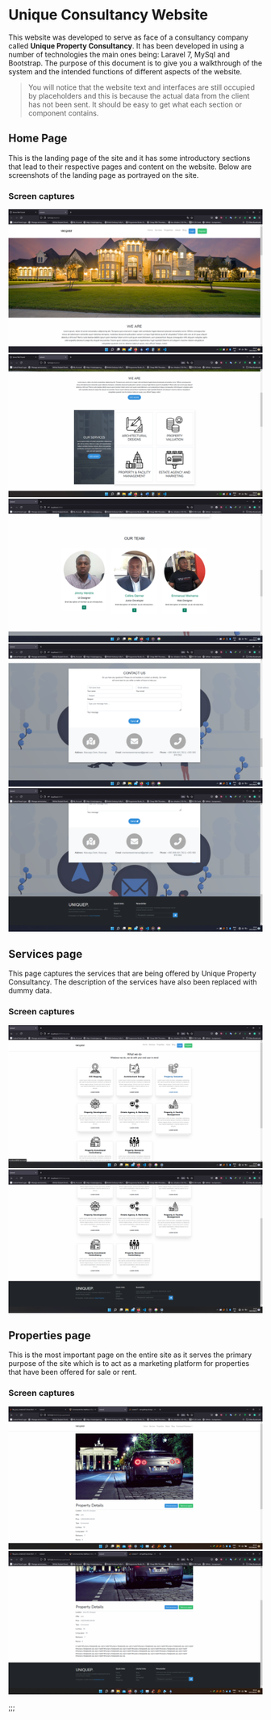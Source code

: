 # Unique Consultancy Website

This website was developed to serve as face of a consultancy company called **Unique Property Consultancy**. It has been developed in using a number of technologies the main ones being: Laravel 7, MySql and Bootstrap. The purpose of this document is to give you a walkthrough of the system and the intended functions of different aspects of the website.

> You will notice that the website text and interfaces are still occupied by placeholders and this is because the actual data from the client has not been sent. It should be easy to get what each section or component contains.

## Home Page

This is the landing page of the site and it has some introductory sections that lead to their respective pages and content on the website. Below are screenshots of the landing page as portrayed on the site.

### Screen captures

![Home !](./Home1.png)
![Home !](./Home2.png)
![Home !](./Home3.png)
![Home !](./Home4.png)
![Home !](./Home5.png)

## Services page

This page captures the services that are being offered by Unique Property Consultancy. The description of the services have also been replaced with dummy data.

### Screen captures

![Home !](./Services1.png)
![Home !](./Services2.png)

## Properties page

This is the most important page on the entire site as it serves the primary purpose of the site which is to act as a marketing platform for properties that have been offered for sale or rent.

### Screen captures

![Home !](./properties1.png)
![Home !](./properties2.png)


;;;
